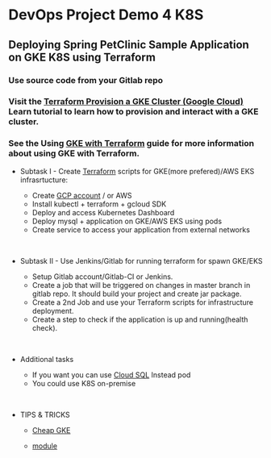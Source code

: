 # DevOps Project Demo 4 K8S
## Deploying Spring PetClinic Sample Application on GKE K8S using Terraform

### Use source code from your Gitlab repo
### Visit the [Terraform Provision a GKE Cluster (Google Cloud)](https://learn.hashicorp.com/tutorials/terraform/gke?in=terraform/kubernetes&utm_source=WEBSITE&utm_medium=WEB_IO&utm_offer=ARTICLE_PAGE&utm_content=DOCS) Learn tutorial to learn how to provision and interact with a GKE cluster.
### See the Using [GKE with Terraform](https://registry.terraform.io/providers/hashicorp/google/latest/docs/guides/using_gke_with_terraform) guide for more information about using GKE with Terraform.


- Subtask I - Create [Terraform](https://registry.terraform.io/providers/hashicorp/google/latest/docs/resources/container_cluster) scripts for GKE(more prefered)/AWS EKS infrasrtucture:

   * Create [GCP account](https://console.cloud.google.com/) / or AWS
   * Install kubectl + terraform + gcloud SDK
   * Deploy and access Kubernetes Dashboard 
   * Deploy mysql + application on GKE/AWS EKS using pods
   * Create service to access your application from external networks

<br>   
 
- Subtask II - Use Jenkins/Gitlab for running terraform for spawn GKE/EKS

    * Setup Gitlab account/Gitlab-CI or Jenkins.
    * Create a job that will be triggered on changes in master branch in gitlab repo. It should build your project and create jar package.
    * Create a 2nd Job and use your Terraform scripts for infrastructure deployment.
    * Create a step to check if the application is up and running(health check).

<br>

- Additional tasks

    * If you want you can use [Cloud SQL](https://cloud.google.com/sql) Instead pod
    * You could use K8S on-premise

<br>

- TIPS & TRICKS

    * [Cheap GKE](https://github.com/Neutrollized/free-tier-gke)

    * [module](https://registry.terraform.io/modules/terraform-google-modules/kubernetes-engine/google/latest)
 
